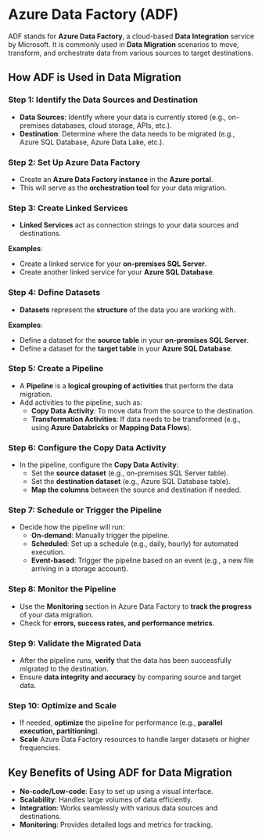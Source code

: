 # Azure Data Factory (ADF)

ADF stands for **Azure Data Factory**, a cloud-based **Data Integration** service by Microsoft. It is commonly used in **Data Migration** scenarios to move, transform, and orchestrate data from various sources to target destinations.

## How ADF is Used in Data Migration

### Step 1: Identify the Data Sources and Destination
- **Data Sources**: Identify where your data is currently stored (e.g., on-premises databases, cloud storage, APIs, etc.).
- **Destination**: Determine where the data needs to be migrated (e.g., Azure SQL Database, Azure Data Lake, etc.).

### Step 2: Set Up Azure Data Factory
- Create an **Azure Data Factory instance** in the **Azure portal**.
- This will serve as the **orchestration tool** for your data migration.

### Step 3: Create Linked Services
- **Linked Services** act as connection strings to your data sources and destinations.

**Examples**:
- Create a linked service for your **on-premises SQL Server**.
- Create another linked service for your **Azure SQL Database**.

### Step 4: Define Datasets
- **Datasets** represent the **structure** of the data you are working with.

**Examples**:
- Define a dataset for the **source table** in your **on-premises SQL Server**.
- Define a dataset for the **target table** in your **Azure SQL Database**.

### Step 5: Create a Pipeline
- A **Pipeline** is a **logical grouping of activities** that perform the data migration.
- Add activities to the pipeline, such as:
  - **Copy Data Activity**: To move data from the source to the destination.
  - **Transformation Activities**: If data needs to be transformed (e.g., using **Azure Databricks** or **Mapping Data Flows**).

### Step 6: Configure the Copy Data Activity
- In the pipeline, configure the **Copy Data Activity**:
  - Set the **source dataset** (e.g., on-premises SQL Server table).
  - Set the **destination dataset** (e.g., Azure SQL Database table).
  - **Map the columns** between the source and destination if needed.

### Step 7: Schedule or Trigger the Pipeline
- Decide how the pipeline will run:
  - **On-demand**: Manually trigger the pipeline.
  - **Scheduled**: Set up a schedule (e.g., daily, hourly) for automated execution.
  - **Event-based**: Trigger the pipeline based on an event (e.g., a new file arriving in a storage account).

### Step 8: Monitor the Pipeline
- Use the **Monitoring** section in Azure Data Factory to **track the progress** of your data migration.
- Check for **errors, success rates, and performance metrics**.

### Step 9: Validate the Migrated Data
- After the pipeline runs, **verify** that the data has been successfully migrated to the destination.
- Ensure **data integrity and accuracy** by comparing source and target data.

### Step 10: Optimize and Scale
- If needed, **optimize** the pipeline for performance (e.g., **parallel execution, partitioning**).
- **Scale** Azure Data Factory resources to handle larger datasets or higher frequencies.

## Key Benefits of Using ADF for Data Migration
- **No-code/Low-code**: Easy to set up using a visual interface.
- **Scalability**: Handles large volumes of data efficiently.
- **Integration**: Works seamlessly with various data sources and destinations.
- **Monitoring**: Provides detailed logs and metrics for tracking.

